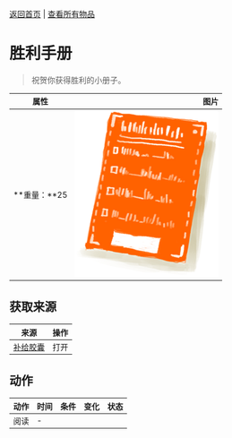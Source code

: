 [返回首页](index.md)   |  [查看所有物品](object.md)
# 胜利手册  
> 祝贺你获得胜利的小册子。  
  
  属性  |   图片   
 ----  |  ----:   
 **重量：**25  |  ![](Sprite/Leaflet.png)   
  
## 获取来源  
来源  |  操作  
----  |  ----  
[补给胶囊](TV_SupplyCapsule.md)  |  打开  
## 动作  
动作  |  时间  |  条件  |  变化  |  状态  
----  |  ----  |  ----  |  ----  |  ----  
阅读  |  -  |    |    |    
